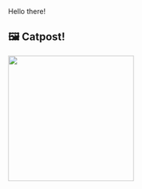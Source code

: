 Hello there!



## 🖼️ Catpost!

<sub>
    <img src="https://cdn2.thecatapi.com/images/bq7.jpg" height="256">
</sub>

